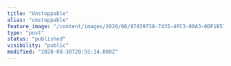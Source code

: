 ```yaml
---
title: "Unstoppable"
alias: "unstoppable"
feature_image: "/content/images/2020/08/87039738-7435-4FC3-80A3-0DF1B573D30C.jpeg"
type: "post"
status: "published"
visibility: "public"
modified: "2020-08-30T20:55:14.000Z"
---
```



<figure class="kg-card kg-image-card kg-width-full">
<a src="/content/images/2020/12/E8041E82-7BCB-4D44-8AAB-1D4687617183.jpeg" class="kg-image" alt loading="lazy" width="2000" height="1499" srcset="/content/images/size/w600/2020/12/E8041E82-7BCB-4D44-8AAB-1D4687617183.jpeg 600w, /content/images/size/w1000/2020/12/E8041E82-7BCB-4D44-8AAB-1D4687617183.jpeg 1000w, /content/images/size/w1600/2020/12/E8041E82-7BCB-4D44-8AAB-1D4687617183.jpeg 1600w, /content/images/2020/12/E8041E82-7BCB-4D44-8AAB-1D4687617183.jpeg 2000w">
</figure>
